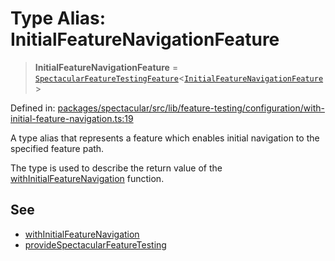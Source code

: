 # Type Alias: InitialFeatureNavigationFeature

> **InitialFeatureNavigationFeature** =
> [`SpectacularFeatureTestingFeature`](../interfaces/SpectacularFeatureTestingFeature.md)\<[`InitialFeatureNavigationFeature`](../enumerations/SpectacularFeatureTestingFeatureKind.md#initialfeaturenavigationfeature)\>

Defined in:
[packages/spectacular/src/lib/feature-testing/configuration/with-initial-feature-navigation.ts:19](https://github.com/ngworker/ngworker/blob/4a580b5176b1892ec2d5ec97271081f045c32c3a/packages/spectacular/src/lib/feature-testing/configuration/with-initial-feature-navigation.ts#L19)

A type alias that represents a feature which enables initial navigation to the
specified feature path.

The type is used to describe the return value of the
[withInitialFeatureNavigation](../functions/withInitialFeatureNavigation.md)
function.

## See

- [withInitialFeatureNavigation](../functions/withInitialFeatureNavigation.md)
- [provideSpectacularFeatureTesting](../functions/provideSpectacularFeatureTesting.md)
